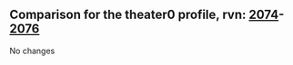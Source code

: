 ## Comparison for the theater0 profile, rvn: [2074](https://github.com/PRO100KatYT/FortniteProfileRevisions/tree/main/profiles/theater0/2074%20theater0.json)-[2076](https://github.com/PRO100KatYT/FortniteProfileRevisions/tree/main/profiles/theater0/2076%20theater0.json)

No changes
